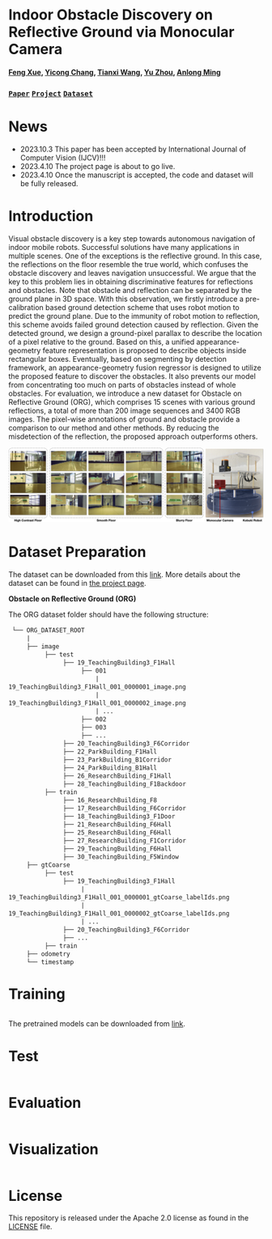 # Indoor Obstacle Discovery on Reflective Ground via Monocular Camera

#### [Feng Xue](https://xuefengbupt.github.io/), [Yicong Chang](), [Tianxi Wang](), [Yu Zhou](https://yuzhou.vlrlab.net/), [Anlong Ming](https://teacher.bupt.edu.cn/mal) ####

### [`Paper`]() [`Project`]() [`Dataset`]() 

# News
 - 2023.10.3 This paper has been accepted by International Journal of Computer Vision (IJCV)!!!
 - 2023.4.10 The project page is about to go live.
 - 2023.4.10 Once the manuscript is accepted, the code and dataset will be fully released.

# Introduction

Visual obstacle discovery is a key step towards autonomous navigation of indoor mobile robots. Successful solutions have many applications in multiple scenes. One of the exceptions is the reflective ground. In this case, the reflections on the floor resemble the true world, which confuses the obstacle discovery and leaves navigation unsuccessful. We argue that the key to this problem lies in obtaining discriminative features for reflections and obstacles. Note that obstacle and reflection can be separated by the ground plane in 3D space. With this observation, we firstly introduce a pre-calibration based ground detection scheme that uses robot motion to predict the ground plane. Due to the immunity of robot motion to reflection, this scheme avoids failed ground detection caused by reflection. Given the detected ground, we design a ground-pixel parallax to describe the location of a pixel relative to the ground. Based on this, a unified appearance-geometry feature representation is proposed to describe objects inside rectangular boxes. Eventually, based on segmenting by detection framework, an appearance-geometry fusion regressor is designed to utilize the proposed feature to discover the obstacles. It also prevents our model from concentrating too much on parts of obstacles instead of whole obstacles. For evaluation, we introduce a new dataset for Obstacle on Reflective Ground (ORG), which comprises 15 scenes with various ground reflections, a total of more than 200 image sequences and 3400 RGB images. The pixel-wise annotations of ground and obstacle provide a comparison to our method and other methods. By reducing the misdetection of the reflection, the proposed approach outperforms others.

![](./img/dataset.png)


# Dataset Preparation

The dataset can be downloaded from this [link]().
More details about the dataset can be found in [the project page]().

**Obstacle on Reflective Ground (ORG)**

The ORG dataset folder should have the following structure:
<br>

     └── ORG_DATASET_ROOT
         |
         ├── image
              ├── test
                   ├── 19_TeachingBuilding3_F1Hall
                        ├── 001
                            | 19_TeachingBuilding3_F1Hall_001_0000001_image.png
                            | 19_TeachingBuilding3_F1Hall_001_0000002_image.png
                            | ...
                        ├── 002
                        ├── 003
                        ├── ...
                   ├── 20_TeachingBuilding3_F6Corridor
                   ├── 22_ParkBuilding_F1Hall
                   ├── 23_ParkBuilding_B1Corridor
                   ├── 24_ParkBuilding_B1Hall
                   ├── 26_ResearchBuilding_F1Hall
                   ├── 28_TeachingBuilding_F1Backdoor
              ├── train
                   ├── 16_ResearchBuilding_F8
                   ├── 17_ResearchBuilding_F6Corridor
                   ├── 18_TeachingBuilding3_F1Door
                   ├── 21_ResearchBuilding_F6Hall
                   ├── 25_ResearchBuilding_F6Hall
                   ├── 27_ResearchBuilding_F1Corridor
                   ├── 29_TeachingBuilding_F6Hall
                   ├── 30_TeachingBuilding_F5Window
         ├── gtCoarse
              ├── test
                   ├── 19_TeachingBuilding3_F1Hall
                        | 19_TeachingBuilding3_F1Hall_001_0000001_gtCoarse_labelIds.png
                        | 19_TeachingBuilding3_F1Hall_001_0000002_gtCoarse_labelIds.png
                        | ...
                   ├── 20_TeachingBuilding3_F6Corridor
                   ├── ...
              ├── train
         ├── odometry
         └── timestamp

# Training
```bash

```
The pretrained models can be downloaded from [link]().

# Test
```bash

```

# Evaluation
```bash

```

# Visualization
```bash

```


# License

This repository is released under the Apache 2.0 license as found in the [LICENSE](LICENSE) file.
